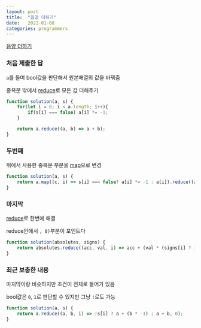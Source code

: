 ```yaml
---
layout: post
title:  "음양 더하기"
date:   2022-01-08
categories: programmers
---
```


[음양 더하기](https://programmers.co.kr/learn/courses/30/lessons/76501?language=javascript)

### 처음 제출한 답

`a`를 돌며 bool값을 판단해서 원본배열의 값을 바꿔줌

중복문 밖에서 [reduce](https://developer.mozilla.org/ko/docs/Web/JavaScript/Reference/Global_Objects/Array/Reduce)로 모든 값 더해주기
```js
function solution(a, s) {
    for(let i = 0; i < a.length; i++){
        if(s[i] === false) a[i] *= -1; 
    }

    return a.reduce((a, b) => a + b);
}
```

### 두번째 

위에서 사용한 중복문 부분을 [map](https://developer.mozilla.org/ko/docs/Web/JavaScript/Reference/Global_Objects/Array/map)으로 변경
```js
function solution(a, s) {
    return a.map((c, i) => s[i] === false? a[i] *= -1 : a[i]).reduce((a, b) => a + b);
}
```

### 마지막

[reduce](https://developer.mozilla.org/ko/docs/Web/JavaScript/Reference/Global_Objects/Array/Reduce)로 한번에 해결

reduce안에서 `, 0)`부분이 포인트다
```js
function solution(absolutes, signs) {
    return absolutes.reduce((acc, val, i) => acc + (val * (signs[i] ? 1 : -1)), 0);
}
```

### 최근 보충한 내용

마지막이랑 비슷하지만 조건이 전체로 들어가 있음

bool값은 `0`, `1`로 판단할 수 있지만 그냥 `!`로도 가능
```js
function solution(a, s) {
    return a.reduce((a, b, i) => !s[i] ? a + (b * -1) : a + b, 0);
}
```